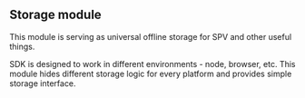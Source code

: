 ## Storage module

This module is serving as universal offline storage for SPV and other useful things. 

SDK is designed to work in different environments - node, browser, etc. 
This module hides different storage logic for every platform and provides simple storage interface.